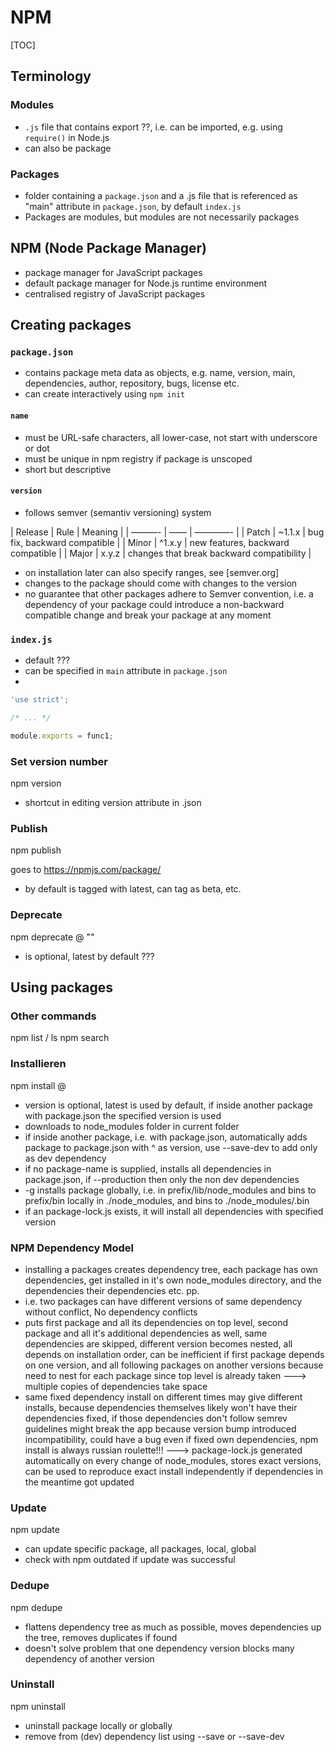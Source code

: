 # NPM

[TOC]

## Terminology

### Modules

- `.js` file that contains export ??, i.e. can be imported, e.g. using `require()` in Node.js
- can also be package

### Packages

- folder containing a `package.json` and a .js file that is referenced as "main" attribute in `package.json`, by default `index.js`
- Packages are modules, but modules are not necessarily packages




## NPM (Node Package Manager)

- package manager for JavaScript packages
- default package manager for Node.js runtime environment
- centralised registry of JavaScript packages

<!-- Finish -->



## Creating packages

### `package.json`

- contains package meta data as objects, e.g.	name, version, main, dependencies, author, repository, bugs, license etc.
- can create interactively using `npm init`

#### `name`

- must be URL-safe characters, all lower-case, not start with underscore or dot
- must be unique in npm registry if package is unscoped
- short but descriptive

#### `version`

- follows semver (semantiv versioning) system

| Release | Rule | Meaning |
| ———- | —— | ————- |
| Patch | \~1.1.x | bug fix, backward compatible |
| Minor | ^1.x.y | new features, backward compatible |
| Major | x.y.z | changes that break backward compatibility |

- on installation later can also specify ranges, see [semver.org]
- changes to the package should come with changes to the version
- no guarantee that other packages adhere to Semver convention, i.e. a dependency of your package could introduce a non-backward compatible change and break your package at any moment

### `index.js`

- default ???
- can be specified in `main` attribute in `package.json`
-
```javascript
'use strict';

/* ... */

module.exports = func1;
```

### Set version number

npm version <semantic-version>

- shortcut in editing version attribute in .json

### Publish

npm publish

goes to https://npmjs.com/package/<package>

- by default is tagged with latest, can tag as beta, etc.


### Deprecate

npm deprecate <package-name>@<version> "<message>"

- <version> is optional, latest by default ???




## Using packages

### Other commands

npm list / ls
npm search


### Installieren

npm install <package-name>@<version>

- version is optional, latest is used by default, if inside another package with package.json the specified version is used
- downloads to node_modules folder in current folder
- if inside another package, i.e. with package.json, automatically adds package to package.json with ^ as version, use --save-dev to add only as dev dependency
- if no package-name is supplied, installs all dependencies in package.json, if --production then only the non dev dependencies
- -g installs package globally, i.e. in prefix/lib/node_modules and bins to prefix/bin
	locally in ./node_modules, and bins to ./node_modules/.bin
- if an package-lock.js exists, it will install all dependencies with specified version

### NPM Dependency Model

- installing a packages creates dependency tree, each package has own dependencies, get installed in it's own node_modules directory, and the dependencies their dependencies etc. pp.
- i.e. two packages can have different versions of same dependency without conflict, No dependency conflicts
- puts first package and all its dependencies on top level, second package and all it's additional dependencies as well, same dependencies are skipped, different version becomes nested, all depends on installation order, can be inefficient if first package depends on one version, and all following packages on another versions because need to nest for each package since top level is already taken
---> multiple copies of dependencies take space
- same fixed dependency install on different times may give different installs, because dependencies themselves likely won't have their dependencies fixed, if those dependencies don't follow semrev guidelines might break the app because version bump introduced incompatibility, could have a bug even if fixed own dependencies, npm install is always russian roulette!!!
---> package-lock.js generated automatically on every change of node_modules, stores exact versions, can be used to reproduce exact install independently if dependencies in the meantime got updated

### Update

npm update

- can update specific package, all packages, local, global
- check with npm outdated if update was successful

### Dedupe

npm dedupe

- flattens dependency tree as much as possible, moves dependencies up the tree, removes duplicates if found
- doesn't solve problem that one dependency version blocks many dependency of another version

### Uninstall

npm uninstall <package-name>

- uninstall package locally or globally
- remove from (dev) dependency list using --save or --save-dev
